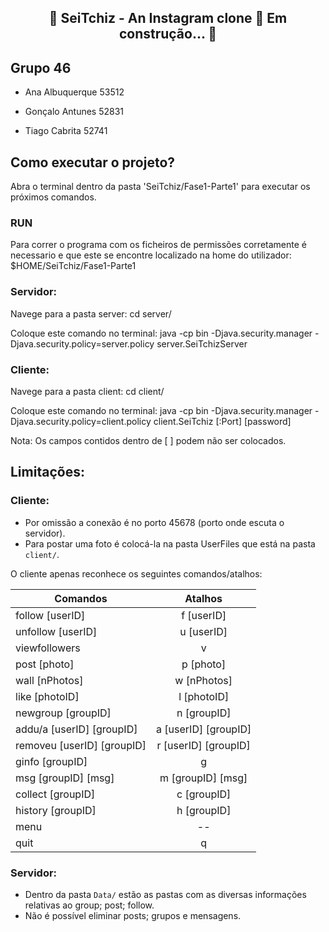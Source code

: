 <h2 align="center"> 
	🚧  SeiTchiz - An Instagram clone 🚀 Em construção...  🚧
</h2>

## Grupo 46

- Ana Albuquerque 53512

- Gonçalo Antunes 52831

- Tiago Cabrita 52741

## Como executar o projeto?

Abra o terminal dentro da pasta 'SeiTchiz/Fase1-Parte1' para executar os próximos comandos.

### RUN
Para correr o programa com os ficheiros de permissões corretamente é necessario e que este se encontre localizado na home do utilizador: $HOME/SeiTchiz/Fase1-Parte1

### Servidor:

Navege para a pasta server:
cd server/

Coloque este comando no terminal:
java -cp bin -Djava.security.manager -Djava.security.policy=server.policy server.SeiTchizServer <Port>

### Cliente:

Navege para a pasta client:
cd client/

Coloque este comando no terminal:
java -cp bin -Djava.security.manager -Djava.security.policy=client.policy client.SeiTchiz <IP>[:Port] <username> [password]

Nota: Os campos contidos dentro de [ ] podem não ser colocados.

## Limitações:

### Cliente:

- Por omissão a conexão é no porto 45678 (porto onde escuta o servidor).
- Para postar uma foto é colocá-la na pasta UserFiles que está na pasta ``` client/ ```.

O cliente apenas reconhece os seguintes comandos/atalhos:


|       Comandos              |          Atalhos       |
|-----------------------------|:----------------------:|
|			follow [userID]					| f [userID]             |
| unfollow [userID]	          | u [userID] 	        	 |
| viewfollowers								| v                      |
| post [photo]								|	p [photo]              |
| wall [nPhotos]							| w [nPhotos]            |
| like [photoID]							| l [photoID]	           |
| newgroup [groupID]					| n [groupID]            |
| addu/a [userID]	[groupID]		| a [userID] [groupID]   |
| removeu [userID] [groupID]	| r [userID] [groupID]   |
| ginfo [groupID]							| g	                     |
| msg [groupID] [msg]					| m [groupID] [msg]      |
| collect [groupID]						| c [groupID]            |
| history [groupID]						| h [groupID]	           |
| menu												| --                     |
| quit												|	q		          	       |

### Servidor:
- Dentro da pasta ``` Data/ ``` estão as pastas com as diversas informações relativas ao group; post; follow.
- Não é possível eliminar posts; grupos e mensagens.

